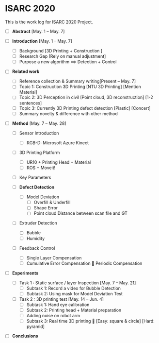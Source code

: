 # ISARC 2020

This is the work log for ISARC 2020 Project.

* [ ] **Abstract**    [May. 1 – May. 7]

* [ ] **Introduction** [May. 1 – May. 7]
  * [ ] Background [3D Printing + Construction ]
  * [ ] Research Gap [Rely on manual adjustment]
  * [ ] Purpose a new algorithm ==> Detection + Control
 
* [ ] **Related work**
  * [ ] Reference collection & Summary writing[Present – May. 7]
  * [ ] Topic 1: Construction 3D Printing [NTU 3D Printing] [Mention Material]
  * [ ] Topic 2: 3D Perception in civil [Point cloud, 3D reconstruction] [1-2 sentences]
  * [ ] Topic 3: Currently 3D Printing defect detection [Plastic] [Concert]
  * [ ] Summary novelty & difference with other method
  
* [ ] **Method** [May. 7 – May. 28]
  * [ ] Sensor Introduction
    * [ ] RGB-D: Microsoft Azure Kinect 
  * [ ] 3D Printing Platform 
    * [ ] UR10 + Printing Head + Material
    * [ ] ROS + Moveit!
  * [ ] Key Parameters


  * [ ] **Defect Detection**
    * [ ] Model Deviation
      * [ ] Overfill & Underfill                       
      * [ ] Shape Error
      * [ ] Point cloud Distance between scan file and GT
  * [ ] Extruder Detection
    * [ ] Bubble
    * [ ] Humidity 
  * [ ] Feedback Control
    * [ ] Single Layer Compensation
    * [ ] Cumulative Error Compensation  Periodic Compensation
  
* [ ] **Experiments**
  * [ ] Task 1 : Static surface / layer Inspection [May. 7 – May. 21]
    * [ ] Subtask 1: Record a video for Bubble Detection
    * [ ] Subtask 2: Using mask for Model Deviation Test
  * [ ] Task 2 : 3D printing test [May. 14 – Jun. 4]
    * [ ] Subtask 1: Hand eye calibration
    * [ ] Subtask 2: Printing head + Material preparation
    * [ ] Adding noise on robot arm
    * [ ] Subtask 3: Real time 3D printing  [Easy: square & circle] [Hard: pyramid]

* [ ] **Conclusions**
